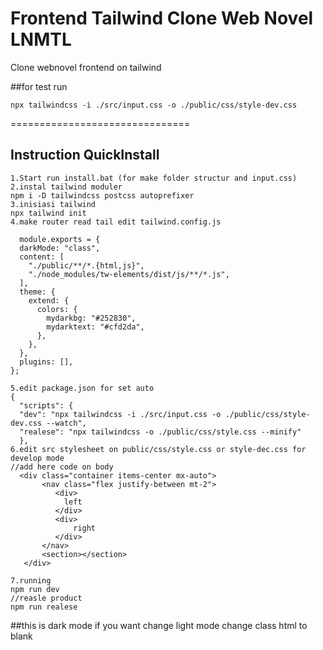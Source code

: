 # Frontend Tailwind Clone Web Novel LNMTL
 Clone webnovel frontend on tailwind

##for test run
```
npx tailwindcss -i ./src/input.css -o ./public/css/style-dev.css
```
===============================
## Instruction QuickInstall
```
1.Start run install.bat (for make folder structur and input.css)
2.instal tailwind moduler
npm i -D tailwindcss postcss autoprefixer
3.inisiasi tailwind
npx tailwind init
4.make router read tail edit tailwind.config.js

  module.exports = {
  darkMode: "class",
  content: [
    "./public/**/*.{html,js}",
    "./node_modules/tw-elements/dist/js/**/*.js",
  ],
  theme: {
    extend: {
      colors: {
        mydarkbg: "#252830",
        mydarktext: "#cfd2da",
      },
    },
  },
  plugins: [],
};

5.edit package.json for set auto
{
  "scripts": {
  "dev": "npx tailwindcss -i ./src/input.css -o ./public/css/style-dev.css --watch",
  "realese": "npx tailwindcss -o ./public/css/style.css --minify"
  },
6.edit src stylesheet on public/css/style.css or style-dec.css for develop mode
//add here code on body 
  <div class="container items-center mx-auto">
       <nav class="flex justify-between mt-2">
          <div>
            left
          </div>
          <div>
              right
          </div>
       </nav>
       <section></section>
   </div>

7.running
npm run dev
//reasle product
npm run realese

```
##this is dark mode if you want change light mode change class html to blank  <html class="dark">